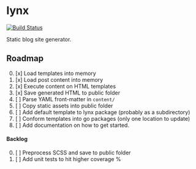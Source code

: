 # lynx
[![Build Status](https://travis-ci.org/mtso/lynx.svg?branch=master)](https://travis-ci.org/mtso/lynx)

Static blog site generator.

## Roadmap

0. [x] Load templates into memory
0. [x] Load post content into memory
0. [x] Execute content on HTML templates
0. [x] Save generated HTML to public folder
0. [ ] Parse YAML front-matter in `content/`
0. [ ] Copy static assets into public folder
0. [ ] Add default template to lynx package (probably as a subdirectory)
0. [ ] Conform templates into go packages (only one location to update)
0. [ ] Add documentation on how to get started.

#### Backlog
0. [ ] Preprocess SCSS and save to public folder
0. [ ] Add unit tests to hit higher coverage %
